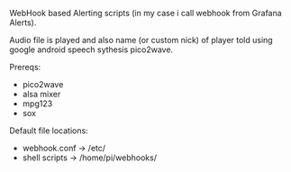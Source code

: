 WebHook based Alerting scripts (in my case i call webhook from Grafana Alerts).

Audio file is played and also name (or custom nick) of player told using google android speech sythesis pico2wave.

Prereqs:

-  pico2wave
-  alsa mixer
-  mpg123
-  sox

Default file locations:
- webhook.conf -> /etc/
- shell scripts -> /home/pi/webhooks/
